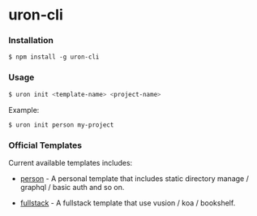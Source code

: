 # uron-cli

### Installation

```
$ npm install -g uron-cli
```

### Usage

```bash
$ uron init <template-name> <project-name>
```

Example:

```
$ uron init person my-project
```


### Official Templates

Current available templates includes:

- [person](https://github.com/uron-templates/person) - A personal template that includes static directory manage / graphql / basic auth and so on.

- [fullstack](https://github.com/uron-templates/fullstack) - A fullstack template that use vusion / koa / bookshelf.
